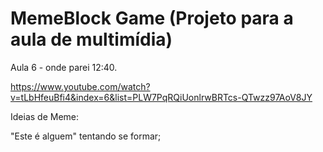 # MemeBlock Game (Projeto para a aula de multimídia)

Aula 6 - onde parei 12:40.

https://www.youtube.com/watch?v=tLbHfeuBfi4&index=6&list=PLW7PqRQiUonlrwBRTcs-QTwzz97AoV8JY

Ideias de Meme:

"Este é alguem" tentando se formar;
